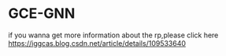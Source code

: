 # GCE-GNN

if you wanna get more information about the rp,please click here https://iggcas.blog.csdn.net/article/details/109533640
